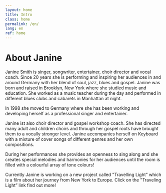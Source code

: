 ```yaml
---
layout: home
title: Intro
class: home
permalink: /en/
lang: en
ref: home
---
```


# About Janine
Janine Smith is  singer, songwriter, entertainer, choir director and vocal coach. Since 20 years she is performing  and inspiring her audiences in and around Germany with her blend of soul, jazz, blues and gospel.
Janine was born and raised in Brooklyn, New York where she studied music and education. She worked as a music teacher during the day and performed in different blues clubs and cabarets in Manhattan at night.

In 1998 she moved to Germany where she has been working and developing herself as a professional singer and entertainer.

Janine ist also choir director and gospel workshop coach. She has directed many adult and children choirs and through her gospel roots have brought them to a vocally stronger level.  Janine accompanies herself on Keyboard with a mixture of cover songs of different genres and her own compositions.

During her performances she provides an openness to sing along and she creates special melodies and harmonies for her audiences until the room is filled with a colourful array of tone colours!

Currently Janine is working on a new project called "Travelling Light” which is a film about her journey from New York to Europe. Click on the "Traveling Light” link find out more!